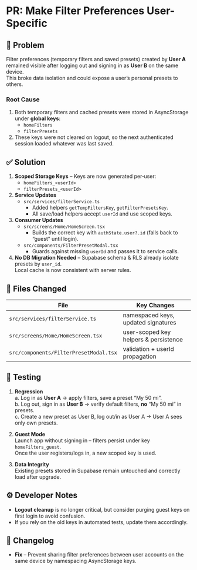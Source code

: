 # PR: Make Filter Preferences User-Specific

## 🐛 Problem  
Filter preferences (temporary filters and saved presets) created by **User A** remained visible after logging out and signing in as **User B** on the same device.  
This broke data isolation and could expose a user’s personal presets to others.

### Root Cause
1. Both temporary filters and cached presets were stored in AsyncStorage under **global keys**:
   * `homeFilters`
   * `filterPresets`
2. These keys were not cleared on logout, so the next authenticated session loaded whatever was last saved.

## ✅ Solution  
1. **Scoped Storage Keys** – Keys are now generated per‐user:  
   * `homeFilters_<userId>`  
   * `filterPresets_<userId>`
2. **Service Updates**
   * `src/services/filterService.ts`
     * Added helpers `getTempFiltersKey`, `getFilterPresetsKey`.
     * All save/load helpers accept `userId` and use scoped keys.
3. **Consumer Updates**
   * `src/screens/Home/HomeScreen.tsx`
     * Builds the correct key with `authState.user?.id` (falls back to “guest” until login).
   * `src/components/FilterPresetModal.tsx`
     * Guards against missing `userId` and passes it to service calls.
4. **No DB Migration Needed** – Supabase schema & RLS already isolate presets by `user_id`.  
   Local cache is now consistent with server rules.

## 🔄 Files Changed
| File | Key Changes |
| --- | --- |
| `src/services/filterService.ts` | namespaced keys, updated signatures |
| `src/screens/Home/HomeScreen.tsx` | user-scoped key helpers & persistence |
| `src/components/FilterPresetModal.tsx` | validation + userId propagation |

## 🧪 Testing

1. **Regression**  
   a. Log in as **User A** → apply filters, save a preset “My 50 mi”.  
   b. Log out, sign in as **User B** → verify default filters, **no** “My 50 mi” in presets.  
   c. Create a new preset as User B, log out/in as User A → User A sees only own presets.

2. **Guest Mode**  
   Launch app without signing in – filters persist under key `homeFilters_guest`.  
   Once the user registers/logs in, a new scoped key is used.

3. **Data Integrity**  
   Existing presets stored in Supabase remain untouched and correctly load after upgrade.

## ⚙️ Developer Notes
* **Logout cleanup** is no longer critical, but consider purging guest keys on first login to avoid confusion.
* If you rely on the old keys in automated tests, update them accordingly.

## 📅 Changelog
* **Fix** – Prevent sharing filter preferences between user accounts on the same device by namespacing AsyncStorage keys.

